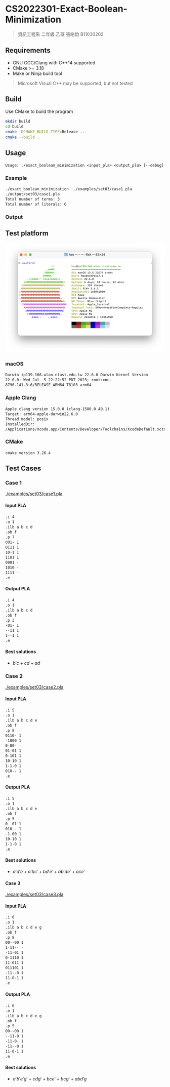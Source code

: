 # CS2022301-Exact-Boolean-Minimization

> 資訊工程系 二年級 乙班 張皓鈞 B11030202



## Requirements

- GNU GCC/Clang with C++14 supported
- CMake >= 3.18
- Make or Ninja build tool

> Microsoft Visual C++ may be supported, but not tested



## Build

Use CMake to build the program

```bash
mkdir build
cd build
cmake -DCMAKE_BUILD_TYPE=Release ..
cmake --build .
```



## Usage

```shell
Usage: ./exact_boolean_minimization <input_pla> <output_pla> [--debug]
```

### Example

```shell
./exact_boolean_minimization ../examples/set03/case1.pla ./output/set03/case1.pla
Total number of terms: 3
Total number of literals: 6
```

### Output



## Test platform

![neofetch](./assets/neofetch.png)

### macOS

```
Darwin ip139-166.wlan.ntust.edu.tw 22.6.0 Darwin Kernel Version 22.6.0: Wed Jul  5 22:22:52 PDT 2023; root:xnu-8796.141.3~6/RELEASE_ARM64_T8103 arm64
```

### Apple Clang

```
Apple clang version 15.0.0 (clang-1500.0.40.1)
Target: arm64-apple-darwin22.6.0
Thread model: posix
InstalledDir: /Applications/Xcode.app/Contents/Developer/Toolchains/XcodeDefault.xctoolchain/usr/bin
```

### CMake

```
cmake version 3.26.4
```



## Test Cases

### Case 1

[./examples/set03/case1.pla](./examples/set03/case1.pla)

#### Input PLA

```pla
.i 4
.o 1
.ilb a b c d
.ob f
.p 7
001- 1
0111 1
10-1 1
1101 1
0001 -
1010 -
1111 -
.e
```

#### Output PLA

```pla
.i 4
.o 1
.ilb a b c d 
.ob f 
.p 3
-01- 1
--11 1
1--1 1
.e
```

#### Best solutions

- $b'c + cd + ad$



### Case 2

[./examples/set03/case2.pla](./examples/set03/case2.pla)

#### Input PLA

```pla
.i 5
.o 1
.ilb a b c d e
.ob f
.p 8
0110- 1
-1000 1
0-00- -
01-01 1
0-101 1
10-10 1
1-1-0 1
010-- 1
.e
```

#### Output PLA

```pla
.i 5
.o 1
.ilb a b c d e 
.ob f 
.p 5
0--01 1
010-- 1
-1-00 1
10-10 1
1-1-0 1
.e
```

#### Best solutions

- $a'd'e + a'bc' + bd'e' + ab'de' + ace'$



#### Case 3

[./examples/set03/case3.pla](./examples/set03/case3.pla)

#### Input PLA

```pla
.i 6
.o 1
.ilb a b c d e g
.ob f
.p 8
00--00 1
1-11-- -
-11-01 1
0-1110 1
11-011 1
011101 1
-11--0 1
11-0-1 1
.e
```

#### Output PLA

```pla
.i 6
.o 1
.ilb a b c d e g 
.ob f 
.p 5
00--00 1
--11-0 1
-11-0- 1
-11--0 1
11-0-1 1
.e
```

#### Best solutions

- $a'b'e'g' + cdg' + bce' + bcg' + abd'g$

